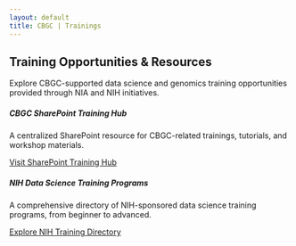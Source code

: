 ```yaml
---
layout: default
title: CBGC | Trainings
---
```


<h2 class="mb-4 text-center text-primary">Training Opportunities & Resources</h2>
<p class="lead text-center mb-5">
  Explore CBGC-supported data science and genomics training opportunities provided through NIA and NIH initiatives.
</p>

<div class="row g-4">
  <div class="col-md-6">
    <div class="card h-100 shadow-sm">
      <div class="card-body">
        <h5 class="card-title text-primary">CBGC SharePoint Training Hub</h5>
        <p class="card-text">A centralized SharePoint resource for CBGC-related trainings, tutorials, and workshop materials.</p>
        <a href="https://nih.sharepoint.com/sites/NIA-IRP/CBGC-Training/SitePages/Welcome-to.aspx" class="btn btn-outline-primary" target="_blank" rel="noopener noreferrer">
          Visit SharePoint Training Hub
        </a>
      </div>
    </div>
  </div>
  <div class="col-md-6">
    <div class="card h-100 shadow-sm">
      <div class="card-body">
        <h5 class="card-title text-primary">NIH Data Science Training Programs</h5>
        <p class="card-text">A comprehensive directory of NIH-sponsored data science training programs, from beginner to advanced.</p>
        <a href="https://datascience.nih.gov/data-science-training" class="btn btn-outline-primary" target="_blank" rel="noopener noreferrer">
          Explore NIH Training Directory
        </a>
      </div>
    </div>
  </div>
</div>
